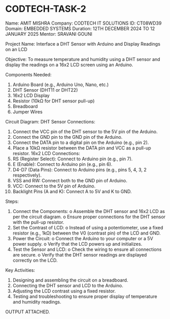 # CODTECH-TASK-2
Name: AMIT MISHRA
Company: CODTECH IT SOLUTIONS
ID: CT08WD39
Domain: EMBEDDED SYSTEMS
Duration: 12TH DECEMBER 2024 TO 12 JANUARY 2025
Mentor: SRAVANI GOUNI


Project Name: Interface a DHT Sensor with Arduino and Display Readings on an LCD

Objective:
To measure temperature and humidity using a DHT sensor and display the readings on a 16x2 LCD screen using an Arduino.

Components Needed:
1.	Arduino Board (e.g., Arduino Uno, Nano, etc.)
2.	DHT Sensor (DHT11 or DHT22)
3.	16x2 LCD Display
4.	Resistor (10kΩ for DHT sensor pull-up)
5.	Breadboard
6.	Jumper Wires

Circuit Diagram:
DHT Sensor Connections:
1.	Connect the VCC pin of the DHT sensor to the 5V pin of the Arduino.
2.	Connect the GND pin to the GND pin of the Arduino.
3.	Connect the DATA pin to a digital pin on the Arduino (e.g., pin 2).
4.	Place a 10kΩ resistor between the DATA pin and VCC as a pull-up resistor.
16x2 LCD Connections:
1.	RS (Register Select): Connect to Arduino pin (e.g., pin 7).
2.	E (Enable): Connect to Arduino pin (e.g., pin 6).
3.	D4-D7 (Data Pins): Connect to Arduino pins (e.g., pins 5, 4, 3, 2 respectively).
4.	VSS and RW: Connect both to the GND pin of Arduino.
5.	VCC: Connect to the 5V pin of Arduino.
6.	Backlight Pins (A and K): Connect A to 5V and K to GND.

Steps:
1.	Connect the Components:
o	Assemble the DHT sensor and 16x2 LCD as per the circuit diagram.
o	Ensure proper connections for the DHT sensor with the pull-up resistor.
2.	Set the Contrast of LCD:
o	Instead of using a potentiometer, use a fixed resistor (e.g., 1kΩ) between the V0 (contrast pin) of the LCD and GND.
3.	Power the Circuit:
o	Connect the Arduino to your computer or a 5V power supply.
o	Verify that the LCD powers up and initializes.
4.	Test the Sensor and LCD:
o	Check the wiring to ensure all connections are secure.
o	Verify that the DHT sensor readings are displayed correctly on the LCD.

Key Activities:
1.	Designing and assembling the circuit on a breadboard.
2.	Connecting the DHT sensor and LCD to the Arduino.
3.	Adjusting the LCD contrast using a fixed resistor.
4.	Testing and troubleshooting to ensure proper display of temperature and humidity readings.


OUTPUT ATTACHED.
